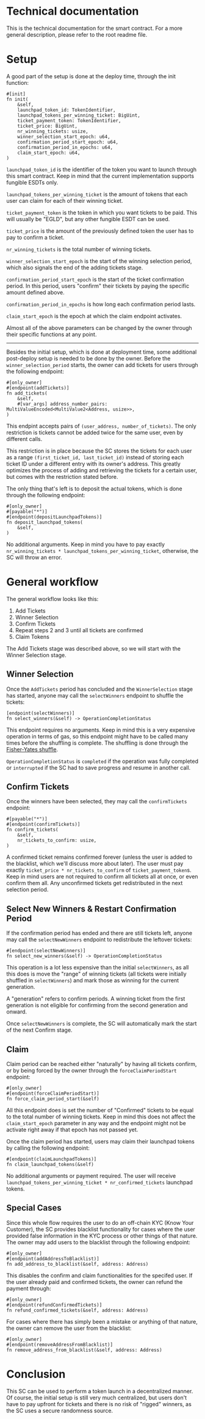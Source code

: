 # Technical documentation

This is the technical documentation for the smart contract. For a more general description, please refer to the root readme file.  

# Setup

A good part of the setup is done at the deploy time, through the init function:
```
#[init]
fn init(
    &self,
    launchpad_token_id: TokenIdentifier,
    launchpad_tokens_per_winning_ticket: BigUint,
    ticket_payment_token: TokenIdentifier,
    ticket_price: BigUint,
    nr_winning_tickets: usize,
    winner_selection_start_epoch: u64,
    confirmation_period_start_epoch: u64,
    confirmation_period_in_epochs: u64,
    claim_start_epoch: u64,
) 
```

`launchpad_token_id` is the identifier of the token you want to launch through this smart contract. Keep in mind that the current implementation supports fungible ESDTs only.  

`launchpad_tokens_per_winning_ticket` is the amount of tokens that each user can claim for each of their winning ticket.  

`ticket_payment_token` is the token in which you want tickets to be paid. This will usually be "EGLD", but any other fungible ESDT can be used.  

`ticket_price` is the amount of the previously defined token the user has to pay to confirm a ticket.  

`nr_winning_tickets` is the total number of winning tickets.  

`winner_selection_start_epoch` is the start of the winning selection period, which also signals the end of the adding tickets stage.  

`confirmation_period_start_epoch` is the start of the ticket confirmation period. In this period, users "confirm" their tickets by paying the specific amount defined above.

`confirmation_period_in_epochs` is how long each confirmation period lasts.  

`claim_start_epoch` is the epoch at which the claim endpoint activates.  

Almost all of the above parameters can be changed by the owner through their specific functions at any point.  

***

Besides the initial setup, which is done at deployment time, some additional post-deploy setup is needed to be done by the owner. Before the `winner_selection_period` starts, the owner can add tickets for users through the following endpoint:
```
#[only_owner]
#[endpoint(addTickets)]
fn add_tickets(
    &self,
    #[var_args] address_number_pairs: MultiValueEncoded<MultiValue2<Address, usize>>,
) 
```

This endpint accepts pairs of `(user_address, number_of_tickets)`. The only restriction is tickets cannot be added twice for the same user, even by different calls.  

This restriction is in place because the SC stores the tickets for each user as a range `(first_ticket_id, last_ticket_id)` instead of storing each ticket ID under a different entry with its owner's address. This greatly optimizes the process of adding and retrieving the tickets for a certain user, but comes with the restriction stated before.  

The only thing that's left is to deposit the actual tokens, which is done through the following endpoint:
```
#[only_owner]
#[payable("*")]
#[endpoint(depositLaunchpadTokens)]
fn deposit_launchpad_tokens(
    &self,
) 
```

No additional arguments. Keep in mind you have to pay exactly `nr_winning_tickets * launchpad_tokens_per_winning_ticket`, otherwise, the SC will throw an error.  

# General workflow

The general workflow looks like this:
1) Add Tickets
2) Winner Selection
3) Confirm Tickets
4) Repeat steps 2 and 3 until all tickets are confirmed
5) Claim Tokens

The Add Tickets stage was described above, so we will start with the Winner Selection stage.  

## Winner Selection

Once the `AddTickets` period has concluded and the `WinnerSelection` stage has started, anyone may call the `selectWinners` endpoint to shuffle the tickets:

```
[endpoint(selectWinners)]
fn select_winners(&self) -> OperationCompletionStatus
```

This endpoint requires no arguments. Keep in mind this is a very expensive operation in terms of gas, so this endpoint might have to be called many times before the shuffling is complete. The shuffling is done through the [Fisher-Yates shuffle](https://en.wikipedia.org/wiki/Fisher%E2%80%93Yates_shuffle).  

`OperationCompletionStatus` is `completed` if the operation was fully completed or `interrupted` if the SC had to save progress and resume in another call.  

## Confirm Tickets

Once the winners have been selected, they may call the `confirmTickets` endpoint:
```
#[payable("*")]
#[endpoint(confirmTickets)]
fn confirm_tickets(
    &self,
    nr_tickets_to_confirm: usize,
) 
```

A confirmed ticket remains confirmed forever (unless the user is added to the blacklist, which we'll discuss more about later). The user must pay exactly `ticket_price * nr_tickets_to_confirm` of `ticket_payment_token`s. Keep in mind users are not required to confirm all tickets all at once, or even confirm them all. Any unconfirmed tickets get redistributed in the next selection period.  

## Select New Winners & Restart Confirmation Period

If the confirmation period has ended and there are still tickets left, anyone may call the `selectNewWinners` endpoint to redistribute the leftover tickets:
```
#[endpoint(selectNewWinners)]
fn select_new_winners(&self) -> OperationCompletionStatus
```

This operation is a lot less expensive than the initial `selectWinners`, as all this does is move the "range" of winning tickets (all tickets were initially shuffled in `selectWinners`) and mark those as winning for the current generation.  

A "generation" refers to confirm periods. A winning ticket from the first generation is not eligible for confirming from the second generation and onward.  

Once `selectNewWinners` is complete, the SC will automatically mark the start of the next Confirm stage.  

## Claim

Claim period can be reached either "naturally" by having all tickets confirm, or by being forced by the owner through the `forceClaimPeriodStart` endpoint:
```
#[only_owner]
#[endpoint(forceClaimPeriodStart)]
fn force_claim_period_start(&self) 
```

All this endpoint does is set the number of "Confirmed" tickets to be equal to the total number of winning tickets. Keep in mind this does not affect the `claim_start_epoch` parameter in any way and the endpoint might not be activate right away if that epoch has not passed yet.  

Once the claim period has started, users may claim their launchpad tokens by calling the following endpoint:
```
#[endpoint(claimLaunchpadTokens)]
fn claim_launchpad_tokens(&self) 
```

No additional arguments or payment required. The user will receive `launchpad_tokens_per_winning_ticket * nr_confirmed_tickets` launchpad tokens. 

## Special Cases

Since this whole flow requires the user to do an off-chain KYC (Know Your Customer), the SC provides blacklist functionality for cases where the user provided false information in the KYC process or other things of that nature. The owner may add users to the blacklist through the following endpoint:
```
#[only_owner]
#[endpoint(addAddressToBlacklist)]
fn add_address_to_blacklist(&self, address: Address) 
```

This disables the confirm and claim functionalities for the specifed user. If the user already paid and confirmed tickets, the owner can refund the payment through:
```
#[only_owner]
#[endpoint(refundConfirmedTickets)]
fn refund_confirmed_tickets(&self, address: Address) 
```

For cases where there has simply been a mistake or anything of that nature, the owner can remove the user from the blacklist:
```
#[only_owner]
#[endpoint(removeAddressFromBlacklist)]
fn remove_address_from_blacklist(&self, address: Address) 
```

# Conclusion

This SC can be used to perform a token launch in a decentralized manner. Of course, the initial setup is still very much centralized, but users don't have to pay upfront for tickets and there is no risk of "rigged" winners, as the SC uses a secure randomness source.  
